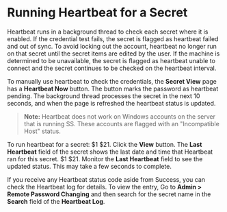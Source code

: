 [title]: # (Running Heartbeat for a Secret)
[tags]: # (Heartbeat)
[priority]: # (1000)

# Running Heartbeat for a Secret

Heartbeat runs in a background thread to check each secret where it is enabled. If the credential test fails, the secret is flagged as heartbeat failed and out of sync. To avoid locking out the account, heartbeat no longer run on that secret until the secret items are edited by the user. If the machine is determined to be unavailable, the secret is flagged as heartbeat unable to connect and the secret continues to be checked on the heartbeat interval.

To manually use heartbeat to check the credentials, the **Secret View** page has a **Heartbeat Now** button. The button marks the password as heartbeat pending. The background thread processes the secret in the next 10 seconds, and when the page is refreshed the heartbeat status is updated.

> **Note:** Heartbeat does not work on Windows accounts on the server that is running SS. These accounts are flagged with an "Incompatible Host" status.

To run heartbeat for a secret:
$1
$21. Click the **View** button.  The **Last Heartbeat** field of the secret shows the last date and time that Heartbeat ran for this secret. 
$1
$21. Monitor the **Last Heartbeat** field to see the updated status. This may take a few seconds to complete.

If you receive any Heartbeat status code aside from Success, you can check the Heartbeat log for details. To view the entry, Go to **Admin \> Remote Password Changing** and then search for the secret name in the **Search** field of the **Heartbeat Log**.
